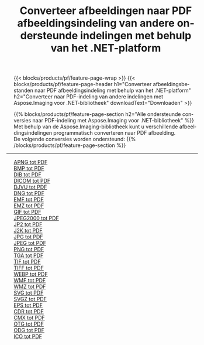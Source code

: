 ﻿---
title: Converteer afbeeldingen naar PDF afbeeldingsindeling van andere ondersteunde indelingen met behulp van het .NET-platform 
weight: 3920
url: /nl/net/conversion/to/pdf 
lang: nl
langdirlevel: 2
locales: zh-hans,ja,it,ru,de,es,fr,nl,id,lt,pl,pt,vi,tr,ko,zh-hant,ar,hi,th,sv,cs,uk,he
description: Met Aspose.Imaging voor .NET-bibliotheek is het eenvoudig om te converteren naar PDF vanuit andere ondersteunde afbeeldingsindelingen
---

{{< blocks/products/pf/feature-page-wrap >}}
{{< blocks/products/pf/feature-page-header h1="Converteer afbeeldingsbestanden naar PDF afbeeldingsindeling met behulp van het .NET-platform" h2="Converteer naar PDF-indeling van andere indelingen met Aspose.Imaging voor .NET-bibliotheek" downloadText="Downloaden" >}}


{{% blocks/products/pf/feature-page-section  h2="Alle ondersteunde conversies naar PDF-indeling met Aspose.Imaging voor .NET-bibliotheek" %}}
Met behulp van de Aspose.Imaging-bibliotheek kunt u verschillende afbeeldingsindelingen programmatisch converteren naar PDF afbeelding.
<br/>
De volgende conversies worden ondersteund:
{{% /blocks/products/pf/feature-page-section %}}
<div class="container-fluid productfamilypage bg-gray">
    <div class="convertypes bg-gray agp-content section">
        <div class="container">
		<hr style="margin-left:-20px;"/>
		<div class="row other-converters">
		    <div class='col-md-2 other-converter remove-lp remove-rp'><a href="/imaging/nl/net/conversion/apng-to-pdf" >APNG tot PDF</a></div>
<div class='col-md-2 other-converter remove-lp remove-rp'><a href="/imaging/nl/net/conversion/bmp-to-pdf" >BMP tot PDF</a></div>
<div class='col-md-2 other-converter remove-lp remove-rp'><a href="/imaging/nl/net/conversion/dib-to-pdf" >DIB tot PDF</a></div>
<div class='col-md-2 other-converter remove-lp remove-rp'><a href="/imaging/nl/net/conversion/dicom-to-pdf" >DICOM tot PDF</a></div>
<div class='col-md-2 other-converter remove-lp remove-rp'><a href="/imaging/nl/net/conversion/djvu-to-pdf" >DJVU tot PDF</a></div>
<div class='col-md-2 other-converter remove-lp remove-rp'><a href="/imaging/nl/net/conversion/dng-to-pdf" >DNG tot PDF</a></div>
<div class='col-md-2 other-converter remove-lp remove-rp'><a href="/imaging/nl/net/conversion/emf-to-pdf" >EMF tot PDF</a></div>
<div class='col-md-2 other-converter remove-lp remove-rp'><a href="/imaging/nl/net/conversion/emz-to-pdf" >EMZ tot PDF</a></div>
<div class='col-md-2 other-converter remove-lp remove-rp'><a href="/imaging/nl/net/conversion/gif-to-pdf" >GIF tot PDF</a></div>
<div class='col-md-2 other-converter remove-lp remove-rp'><a href="/imaging/nl/net/conversion/jpeg2000-to-pdf" >JPEG2000 tot PDF</a></div>
<div class='col-md-2 other-converter remove-lp remove-rp'><a href="/imaging/nl/net/conversion/jp2-to-pdf" >JP2 tot PDF</a></div>
<div class='col-md-2 other-converter remove-lp remove-rp'><a href="/imaging/nl/net/conversion/j2k-to-pdf" >J2K tot PDF</a></div>
<div class='col-md-2 other-converter remove-lp remove-rp'><a href="/imaging/nl/net/conversion/jpg-to-pdf" >JPG tot PDF</a></div>
<div class='col-md-2 other-converter remove-lp remove-rp'><a href="/imaging/nl/net/conversion/jpeg-to-pdf" >JPEG tot PDF</a></div>
<div class='col-md-2 other-converter remove-lp remove-rp'><a href="/imaging/nl/net/conversion/png-to-pdf" >PNG tot PDF</a></div>
<div class='col-md-2 other-converter remove-lp remove-rp'><a href="/imaging/nl/net/conversion/tga-to-pdf" >TGA tot PDF</a></div>
<div class='col-md-2 other-converter remove-lp remove-rp'><a href="/imaging/nl/net/conversion/tif-to-pdf" >TIF tot PDF</a></div>
<div class='col-md-2 other-converter remove-lp remove-rp'><a href="/imaging/nl/net/conversion/tiff-to-pdf" >TIFF tot PDF</a></div>
<div class='col-md-2 other-converter remove-lp remove-rp'><a href="/imaging/nl/net/conversion/webp-to-pdf" >WEBP tot PDF</a></div>
<div class='col-md-2 other-converter remove-lp remove-rp'><a href="/imaging/nl/net/conversion/wmf-to-pdf" >WMF tot PDF</a></div>
<div class='col-md-2 other-converter remove-lp remove-rp'><a href="/imaging/nl/net/conversion/wmz-to-pdf" >WMZ tot PDF</a></div>
<div class='col-md-2 other-converter remove-lp remove-rp'><a href="/imaging/nl/net/conversion/svg-to-pdf" >SVG tot PDF</a></div>
<div class='col-md-2 other-converter remove-lp remove-rp'><a href="/imaging/nl/net/conversion/svgz-to-pdf" >SVGZ tot PDF</a></div>
<div class='col-md-2 other-converter remove-lp remove-rp'><a href="/imaging/nl/net/conversion/eps-to-pdf" >EPS tot PDF</a></div>
<div class='col-md-2 other-converter remove-lp remove-rp'><a href="/imaging/nl/net/conversion/cdr-to-pdf" >CDR tot PDF</a></div>
<div class='col-md-2 other-converter remove-lp remove-rp'><a href="/imaging/nl/net/conversion/cmx-to-pdf" >CMX tot PDF</a></div>
<div class='col-md-2 other-converter remove-lp remove-rp'><a href="/imaging/nl/net/conversion/otg-to-pdf" >OTG tot PDF</a></div>
<div class='col-md-2 other-converter remove-lp remove-rp'><a href="/imaging/nl/net/conversion/odg-to-pdf" >ODG tot PDF</a></div>
<div class='col-md-2 other-converter remove-lp remove-rp'><a href="/imaging/nl/net/conversion/ico-to-pdf" >ICO tot PDF</a></div>
                </div>
        </div>
    </div>
</div>
<br/>

